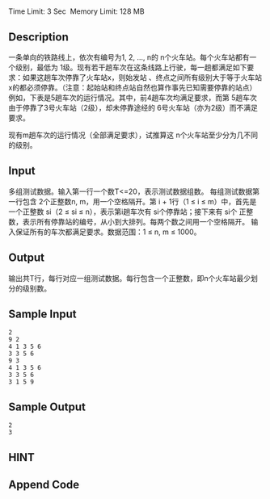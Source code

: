 # 
Time Limit: 3 Sec  Memory Limit: 128 MB


## Description
一条单向的铁路线上，依次有编号为1, 2, …, n的 n个火车站。每个火车站都有一个级别，最低为 1级。现有若干趟车次在这条线路上行驶，每一趟都满足如下要求：如果这趟车次停靠了火车站x，则始发站 、终点之间所有级别大于等于火车站x的都必须停靠。（注意：起始站和终点站自然也算作事先已知需要停靠的站点）
例如，下表是5趟车次的运行情况。其中，前4趟车次均满足要求，而第 5趟车次由于停靠了3号火车站（2级），却未停靠途经的 6号火车站（亦为2级）而不满足要求。


现有m趟车次的运行情况（全部满足要求），试推算这 n个火车站至少分为几不同的级别。


## Input
多组测试数据。输入第一行一个数T<=20，表示测试数据组数。
每组测试数据第一行包含 2个正整数n, m，用一个空格隔开。第 i + 1行（1 ≤ i ≤ m）中，首先是一个正整数 si（2 ≤ si ≤ n），表示第i趟车次有 si个停靠站；接下来有 si个 正整数，表示所有停靠站的编号，从小到大排列。每两个数之间用一个空格隔开。 输入保证所有的车次都满足要求。数据范围：1 ≤ n, m ≤ 1000。


## Output
输出共T行，每行对应一组测试数据。每行包含一个正整数，即n个火车站最少划分的级别数。


## Sample Input
```
2
9 2
4 1 3 5 6
3 3 5 6
9 3
4 1 3 5 6
3 3 5 6
3 1 5 9

```
## Sample Output
```
2
3

```

## HINT


## Append Code
